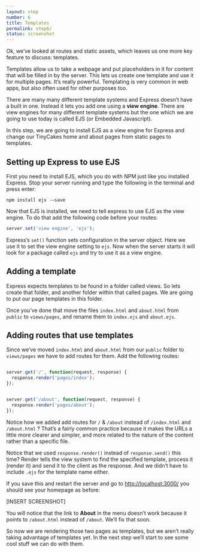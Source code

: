 ```yaml
---
layout: step
number: 6
title: Templates
permalink: step6/
status: screenshot
---
```


Ok, we’ve looked at routes and static assets, which leaves us one more key feature to discuss: templates.

Templates allow us to take a webpage and put placeholders in it for content that will be filled in by the server.  This lets us create one template and use it for multiple pages.  It’s really powerful.  Templating is very common in web apps, but also often used for other purposes too.

There are many many different template systems and Express doesn’t have a built in one.  Instead it lets you add one using a **view engine**.  There are view engines for many different template systems but the one which we are going to use today is called EJS (or Embedded Javascript).

In this step, we are going to install EJS as a view engine for Express and change our TinyCakes home and about pages from static pages to templates.

## Setting up Express to use EJS

First you need to install EJS, which you do with NPM just like you installed Express.  Stop your server running and type the following in the terminal and press enter:

```
npm install ejs -—save
```

Now that EJS is installed, we need to tell express to use EJS as the view engine.  To do that add the following code before your routes:

```javascript
server.set('view engine', 'ejs');
```

Express’s `set()` function sets configuration in the server object.  Here we use it to set the view engine setting to `ejs`.  Now when the server starts it will look for a package called `ejs` and try to use it as a view engine.

## Adding a template

Express expects templates to be found in a folder called views.  So lets create that folder, and another folder within that called pages.  We are going to put our page templates in this folder.

Once you’ve done that move the files `index.html` and `about.html` from `public` to `views/pages`, and rename them to `index.ejs` and `about.ejs`.

## Adding routes that use templates

Since we’ve moved `index.html` and `about.html` from our `public` folder to `views/pages` we have to add routes for them.  Add the following routes:

```javascript

server.get('/', function(request, response) {
  response.render('pages/index');
});


server.get('/about', function(request, response) {
  response.render('pages/about');
});
```

Notice how we added add routes for `/` & `/about` instead of `/index.html` and `/about.html` ?  That’s a fairly common practice because it makes the URLs a little more clearer and simpler, and more related to the nature of the content rather than a specific file.

Notice that we used `response.render()` instead of `response.send()` this time?  Render tells the view system to find the specified template, process it (render it) and send it to the client as the response.  And we didn’t have to include `.ejs` for the template name either.

If you save this and restart the server and go to <http://localhost:3000/> you should see your homepage as before:

[INSERT SCREENSHOT]

You will notice that the link to **About** in the menu doesn’t work because it points to `/about.html` instead of `/about`.  We’ll fix that soon.

So now we are rendering those two pages as templates, but we aren’t really taking advantage of templates yet.  In the next step we’ll start to see some cool stuff we can do with them.
